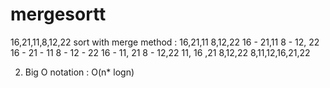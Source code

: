 # mergesortt

16,21,11,8,12,22 sort with merge method :
 16,21,11                   8,12,22
16 - 21,11                 8 - 12, 22
16 - 21 - 11               8 - 12 - 22
    16 - 11, 21       8 - 12,22
        11, 16 ,21   8,12,22
          8,11,12,16,21,22
          
          
2. Big O notation :
 O(n* logn)
